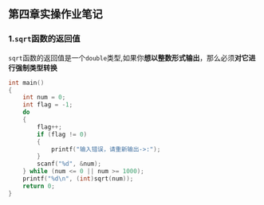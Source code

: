 ## 第四章实操作业笔记

### 1.`sqrt`函数的返回值

`sqrt`函数的返回值是一个`double`类型,如果你**想以整数形式输出**，那么必须**对它进行强制类型转换**

```c
int main()
{
	int num = 0;
	int flag = -1;
	do
	{
		flag++;
		if (flag != 0)
		{
			printf("输入错误，请重新输出->:");
		}
		scanf("%d", &num);
	} while (num <= 0 || num >= 1000);
	printf("%d\n", (int)sqrt(num));
	return 0;
}
```




